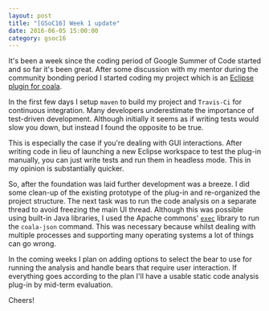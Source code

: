 ```yaml
---
layout: post
title: "[GSoC16] Week 1 update"
date: 2016-06-05 15:00:00
category: gsoc16
---
```


It's been a week since the coding period of Google Summer of Code started and so far it's been great.
After some discussion with my mentor during the community bonding period I started coding my project which is an [Eclipse plugin for coala](http://sheikharaf.me/gsoc16/gsoc-16-with-coala.html).

In the first few days I setup `maven` to build my project and `Travis-Ci` for continuous integration.
Many developers underestimate the importance of test-driven development. Although initially it seems as if writing tests would slow you down, but instead I found the opposite to be true.

This is especially the case if you're dealing with GUI interactions. After writing code in lieu of launching a new Eclipse workspace to test the plug-in manually, you can just write tests and run them in headless mode.
This in my opinion is substantially quicker.

So, after the foundation was laid further development was a breeze. I did some clean-up of the existing prototype of the plug-in and re-organized the project structure.
The next task was to run the code analysis on a separate thread to avoid freezing the main UI thread. Although this was possible using built-in Java libraries, I used the Apache commons' [`exec`](https://commons.apache.org/exec/) library to run the `coala-json` command. This was necessary because whilst dealing with multiple processes and supporting many operating systems a lot of things can go wrong.

In the coming weeks I plan on adding options to select the bear to use for running the analysis and handle bears that require user interaction. If everything goes according to the plan I'll have a usable static code analysis plug-in by mid-term evaluation.

Cheers!
